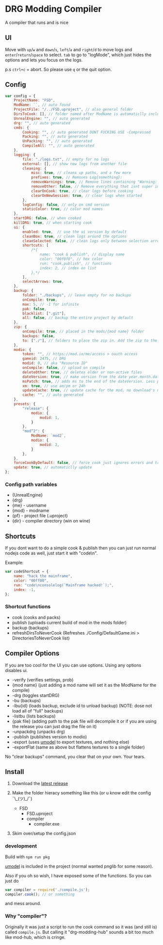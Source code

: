 # DRG Modding Compiler

A compiler that runs and is nice

## UI

Move with `up`/`w` and `down`/`s`, `left`/`a` and `right`/`d` to move logs and `enter`/`return`/`space` to select.
`tab` to go to "logMode", which just hides the options and lets you focus on the logs.

p.s `ctrl+c` = abort. So please use `q` or the quit option.

## Config

```js
var config = {
    ProjectName: "FSD",
    ModName: ``, // auto found
    ProjectFile: "/../FSD.uproject", // also general folder
    DirsToCook: [], // folder named after ModName is automaticlly included
    UnrealEngine: "", // auto generated
    drg: "", // auto generated
    cmds: {
        Cooking: "", // auto generated DONT FUCKING USE -Compressed
        Packing: "", // auto generated
        UnPacking: "", // auto generated
        CompileAll: "", // auto generated
    },
    logging: {
        file: "./logs.txt", // empty for no logs
        external: [], // show new logs from another file
        cleaning: {
            misc: true, // cleans up paths, and a few more
            prefixes: true, // Removes Log{something}:
            removeWarnings: true, // Remove lines containing "Warning: "
            removeOther: false, // Remove everything that isnt super important (use with caution)
            clearOnCook: true, // clear logs before cooking
            clearOnNewSession: true, // clear logs when started
        },
        logConfig: false, // only on cmd version
        staticColor: true, // color mod names
    },
    startDRG: false, // when cooked
    killDRG: true, // when starting cook
    ui: {
        enabled: true,  // use the ui version by default
        cleanBox: true, // clean logs around the options
        cleanSelected: false, // clean logs only between selection arrows
        shortcuts: [
            /*{
                name: "cook & publish", // display name
                color: "00f0f0", // hex color
                run: "cook,publish", // functions
                index: 2, // index on list
            },*/
        ],
        selectArrows: true,
    },
    backup: {
        folder: "./backups", // leave empty for no backups
        onCompile: true,
        max: 5, // -1 for infinite
        pak: false,
        blacklist: [".git"],
        all: false, // backup the entire project by default
    },
    zip: {
        onCompile: true, // placed in the mods/{mod name} folder
        backups: false,
        to: ["./"], // folders to place the zip in. Add the zip to the current folder, for if you want to add the zip to github and to modio https://github.com/nickelc/upload-to-modio
    },
    modio: {
        token: "", // https://mod.io/me/access > oauth access
        gameid: 2475, // DRG
        modid: 0, // aka "Resource ID"
        onCompile: false, // upload on compile
        deleteOther: true, // deletes older or non-active files
        dateVersion: true, // make version from the date year.month.date, otherwise get version from project
        msPatch: true, // adds ms to the end of the dateVersion. Less prefered then default (applied when deleteOther=false).
        xm: true, // use am/pm or 24h
        updateCache: true, // update cache for the mod, no download's needed!
        cache: "", // auto generated
    },
    presets: {
        "release": {
            modio: {
                modid: 1,
            }
        },
        "mod^2": {
            ModName: `mod2`,
            modio: {
                modid: 2,
            }
        },
    },
    forceCookByDefault: false, // force cook just ignores errors and tries to pack.
    update: true, // automaticlly update
};
```

### Config path variables

- {UnrealEngine}
- {drg}
- {me} - username
- {mod} - modname
- {pf} - project file (.uproject)
- {dir} - compiler directory (win on wine)

## Shortcuts

If you dont want to do a simple cook & publish then you can just run normal nodejs code as well,
just start it with "code\n".

Example:

```js
var codeShortcut = {
    name: "hack the mainframe",
    color: "00ff00",
    run: "code\nconsolelog(`Mainframe hacked!`);",
    index: -1,
};
```

### Shortcut functions

- cook (cooks and packs)
- publish (uploads current build of mod in the mods folder)
- backup (backups)
- refreshDirsToNeverCook (Refreshes ./Config/DefaultGame.ini > DirectoriesToNeverCook list)

## Compiler Options

If you are too cool for the UI you can use options. Using any options disables ui.

- -verify (verifies settings, prob)
- {mod name} (just adding a mod name will set it as the ModName for the compile)
- -drg (toggles startDRG)
- -bu (backups)
- -lbu{id} (loads backup, exclude id to unload backup) (NOTE: dose not load all of "full" backups)
- -listbu (lists backups)
- {pak file} (adding path to the pak file will decompile it or if you are using the release you can just drag the file on it)
- -unpackdrg (unpacks drg)
- -publish (publishes version to modio)
- -export (uses [umodel](https://github.com/gildor2/UEViewer) to export textures, and nothing else)
- -exportFlat (same as above but flattens textures to a single folder)

No "clear backups" command, you clear that on your own. Your tears.

## Install

1. Download the [latest release](https://github.com/MrCreaper/drg-linux-modding/releases/latest)
2. Make the folder hieracy something like this (or u know edit the config ¯\\\_(ツ)\_/¯)
   - FSD
     - FSD.uproject
     - compiler
       - compiler.exe

3. Skim over/setup the config.json

### development

Build with `npm run pkg`

[umodel](https://github.com/gildor2/UEViewer) is included in the project (normal wanted pnglib for some reason).

Also if you oh so wish, I have exposed some of the functions.
So you can just do

```js
var compiler = require('./compile.js');
compiler.cook(); // or something
```

and mess around.

### Why "compiler"?

Originally it was just a script to run the cook command so it was (and still is) called `compile.js`.
But calling it "drg-modding-hub" sounds a bit too much like mod-hub, which is cringe.
